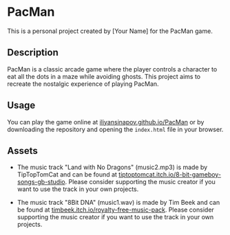 # PacMan

This is a personal project created by [Your Name] for the PacMan game.

## Description

PacMan is a classic arcade game where the player controls a character to eat all the dots in a maze while avoiding ghosts. This project aims to recreate the nostalgic experience of playing PacMan.

## Usage

You can play the game online at [iliyansinapov.github.io/PacMan](https://iliyansinapov.github.io/PacMan) or by downloading the repository and opening the `index.html` file in your browser.

## Assets

- The music track "Land with No Dragons" (music2.mp3) is made by TipTopTomCat and can be found at [tiptoptomcat.itch.io/8-bit-gameboy-songs-gb-studio](https://tiptoptomcat.itch.io/8-bit-gameboy-songs-gb-studio). Please consider supporting the music creator if you want to use the track in your own projects.

- The music track "8Bit DNA" (music1.wav) is made by Tim Beek and can be found at [timbeek.itch.io/royalty-free-music-pack](https://timbeek.itch.io/royalty-free-music-pack). Please consider supporting the music creator if you want to use the track in your own projects.
